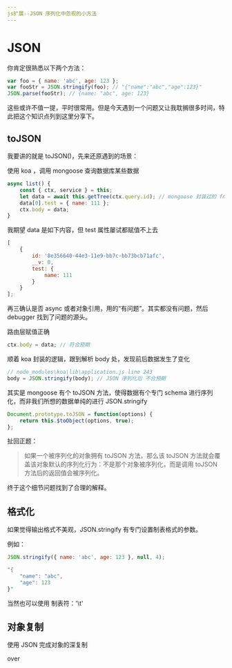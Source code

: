 ```yaml
---
js扩展--JSON 序列化中忽视的小方法
---
```


# JSON

你肯定很熟悉以下两个方法：

```js
var foo = { name: 'abc', age: 123 };
var fooStr = JSON.stringify(foo); // "{"name":"abc","age":123}"
JSON.parse(fooStr); // {name: "abc", age: 123}
```

这些或许不值一提，平时很常用。但是今天遇到一个问题又让我耽搁很多时间，特此把这个知识点列到这里分享下。

## toJSON

我要讲的就是 toJSON()，先来还原遇到的场景：

使用 koa ，调用 mongoose 查询数据库某些数据

```js
async list() {
    const { ctx, service } = this;
    let data = await this.getTree(ctx.query.id); // mongoose 封装过的 fn
    data[0].test = { name: 111 };
    ctx.body = data;
}
```

我期望 data 是如下内容，但 test 属性屡试都赋值不上去

```js
[
	{
		id: '8e356640-44e3-11e9-bb7c-bb73bcb71afc',
		__v: 0,
		test: {
			name: 111
		}
	}
];
```

再三确认是否 async 或者对象引用，用的“有问题”。其实都没有问题，然后 debugger 找到了问题的源头。

路由层赋值正确

```js
ctx.body = data; // 符合预期
```

顺着 koa 封装的逻辑，跟到解析 body 处，发现前后数据发生了变化

```js
// node_modules\koa\lib\application.js line 243
body = JSON.stringify(body); // JSON 序列化后 不合预期
```

其实是 mongoose 有个 toJSON 方法，使得数据有个专门 schema 进行序列化，而非我们所想的数据单纯的进行 JSON.stringify

```js
Document.prototype.toJSON = function(options) {
	return this.$toObject(options, true);
};
```

扯回正题：

> 如果一个被序列化的对象拥有 toJSON 方法，那么该 toJSON 方法就会覆盖该对象默认的序列化行为：不是那个对象被序列化，而是调用 toJSON 方法后的返回值会被序列化。

终于这个细节问题找到了合理的解释。

## 格式化

如果觉得输出格式不美观，JSON.stringify 有专门设置制表格式的参数。

例如：

```js
JSON.stringify({ name: 'abc', age: 123 }, null, 4);
```

```js
"{
    "name": "abc",
    "age": 123
}"
```

当然也可以使用 制表符：'\t'

## 对象复制

使用 JSON 完成对象的深复制

over
